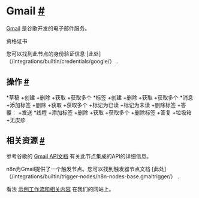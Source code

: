 


 Gmail
 [#](#gmail "永久链接")
=====================================



[Gmail](https://www.gmail.com) 
 是谷歌开发的电子邮件服务。
 




 资格证书
 



 您可以找到此节点的身份验证信息
 [此处]（/integrations/builtin/credentials/google/）
 .
 




 操作
 [#](#操作 "永久链接")
-----------------------------------------------


*草稿
	+创建
	+删除
	+获取
	+获取多个
*标签
	+创建
	+删除
	+获取
	+获取多个
*消息
	+添加标签
	+删除
	+获取
	+获取多个
	+标记为已读
	+标记为未读
	+删除标签
	+答覆：
	+发送
*线程
	+添加标签
	+删除
	+获取
	+获取多个
	+删除标签
	+答复
	+垃圾箱
	+无皮疹



 相关资源
 [#](#相关资源 "永久链接")
-------------------------------------------------------------



 参考谷歌的
 [Gmail API文档](https://developers.google.com/gmail/api) 
 有关此节点集成的API的详细信息。
 



 n8n为Gmail提供了一个触发节点。您可以找到触发器节点文档
 [此处]（/integrations/builtin/trigger-nodes/n8n-nodes-base.gmaltrigger/）
 .
 



 看法
 [示例工作流和相关内容](https://n8n.io/integrations/gmail/) 
 在我们的网站上。
 




